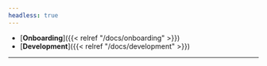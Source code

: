 ```yaml
---
headless: true
---
```


- [**Onboarding**]({{< relref "/docs/onboarding" >}})
- [**Development**]({{< relref "/docs/development" >}})
- ---

